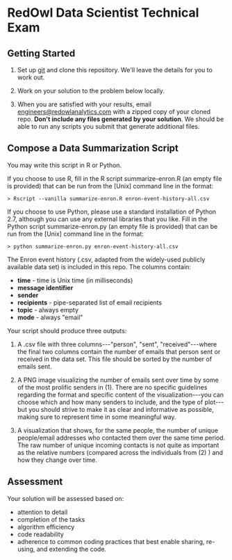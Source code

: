 RedOwl Data Scientist Technical Exam
=======================================================

Getting Started
---------------

1. Set up [git](http://help.github.com/) and clone this repository.  We'll
   leave the details for you to work out.

2. Work on your solution to the problem below locally.

3. When you are satisfied with your results, email engineers@redowlanalytics.com with a
   zipped copy of your cloned repo. **Don't include any files generated by your
   solution**. We should be able to run any scripts you submit that generate
   additional files.

Compose a Data Summarization Script
-------------------------------------

You may write this script in R or Python.

If you choose to use R, fill in the R script summarize-enron.R (an empty file
is provided) that can be run from the [Unix] command line in the format:

```
> Rscript --vanilla summarize-enron.R enron-event-history-all.csv
```

If you choose to use Python, please use a standard installation of Python 2.7, 
although you can use any external libraries that you like. Fill in the Python 
script summarize-enron.py (an empty file is provided) that can be run from the 
[Unix] command line in the format:

```
> python summarize-enron.py enron-event-history-all.csv
```
The Enron event history (.csv, adapted from the widely-used publicly available
data set) is included in this repo. The columns contain:

* **time** - time is Unix time (in milliseconds)
* **message identifier**
* **sender**
* **recipients** - pipe-separated list of email recipients
* **topic** - always empty
* **mode** - always "email"

Your script should produce three outputs:

1. A .csv file with three columns---"person", "sent", "received"---where the
   final two columns contain the number of emails that person sent or received
   in the data set. This file should be sorted by the number of emails sent.

2. A PNG image visualizing the number of emails sent over time by some of the
   most prolific senders in (1). There are no specific guidelines regarding the
   format and specific content of the visualization---you can choose which and
   how many senders to include, and the type of plot---but you should strive to
   make it as clear and informative as possible, making sure to represent time
   in some meaningful way.

3. A visualization that shows, for the same people, the number of unique
   people/email addresses who contacted them over the same time period. The raw
   number of unique incoming contacts is not quite as important as the relative
   numbers (compared across the individuals from (2) ) and how they change over
   time.

Assessment
----------

Your solution will be assessed based on:

* attention to detail
* completion of the tasks
* algorithm efficiency
* code readability 
* adherence to common coding practices that best enable sharing, re-using, and
  extending the code.
